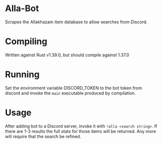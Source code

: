 Alla-Bot
========

Scrapes the Allakhazam item database to allow searches from Discord.

Compiling
=========

Written against Rust v1.39.0, but should compile against 1.37.0

Running
=======

Set the environment variable DISCORD_TOKEN to the bot token from discord and invoke the `main` 
executable produced by compilation.

Usage
=====

After adding bot to a Discord server, invoke it with `!alla <search string>`. If there are 1-3
results the full stats for those items will be returned. Any more will require that the search 
be refined.
